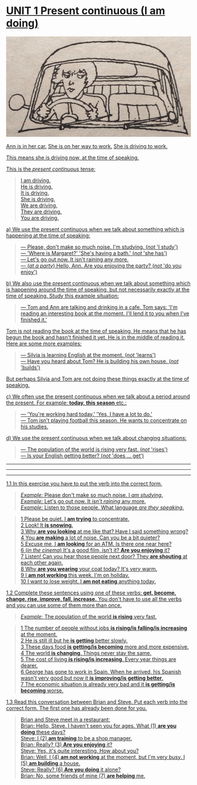 # [UNIT 1 Present continuous (I am doing)](# "РАЗДЕЛ 1 Настоящее длительное время")

![Alt text](<images/UNIT 1 Present continuous (I am doing).jpg>)

[Ann is in her car.](# "Энн в своей машине.") [She is on her way to work.](# "Она едет на работу.") [She is driving to work.](# "Она едет на работу.")  

[This means she is driving now, at the time of speaking.](# "Это значит, что прямо сейчас, в момент речи, она едет.")  

[This is the *present continuous* tense:](# "Это время называется *настоящее длительное* время:")  

> [I am driving.](# "Я веду машину.")  
> [He is driving.](# "Он ведёт машину.")  
> [It is driving.](# "Оно ведёт машину.")  
> [She is driving.](# "Она ведёт машину.")  
> [We are driving.](# "Мы ведём машину.")  
> [They are driving.](# "Они ведут машину.")  
> [You are driving.](# "Ты ведёшь машину.")  

[a) We use the present continuous when we talk about something which is happening at the time of speaking:](# "Мы используем настоящее длительное время, когда говорим о чем-то, что происходит в момент разговора:")  

> [— Please, don't make so much noise. I'm studying. (*not* 'I study')](# "Пожалуйста, не шумите так сильно. Я учусь.")  
> [— 'Where is Margaret?' 'She's having a bath.' (*not* 'she has')](# "«Где Маргарет?» «Она принимает ванну.»")  
> [— Let's go out now. It isn't raining any more.](# "Пойдем на улицу. Дождь уже прекратился.")  
> [— (*at a party*) Hello, Ann. Are you enjoying the party? (*not* 'do you enjoy')](# "(на вечеринке) Привет, Энн. Тебе нравится вечеринка?")  

[b) We also use the present continuous when we talk about something which is happening around the time of speaking, but not necessarily exactly at the time of speaking. Study this example situation:](# "Мы также используем настоящее длительное время, когда говорим о чём-то, что происходит близко к моменту разговора, но не обязательно точно в сам момент разговора. Посмотрите на этот пример ситуации:")  

> [— Tom and Ann are talking and drinking in a cafe. Tom says: 'I'm reading an interesting book at the moment. I'll lend it to you when I've finished it.'](# "Том и Энн разговаривают и пьют в кафе. Том говорит: «Я сейчас читаю интересную книгу. Я одолжу её тебе, когда дочитаю».")  

[Tom is not reading the book at the time of speaking. He means that he has begun the book and hasn't finished it yet. He is in the middle of reading it. Here are some more examples:](# "Том не читает книгу в момент разговора. Он имеет в виду, что начал читать книгу, но еще не закончил. Он находится в середине чтения. Вот еще несколько примеров:")  

> [— Silvia is learning English at the moment. (*not* 'learns')](# "Сильвия сейчас учит английский язык.")  
> [— Have you heard about Tom? He is building his own house. (*not* 'builds')](# "Вы слышали о Томе? Он строит свой собственный дом.")  

[But perhaps Silvia and Tom are not doing these things exactly at the time of speaking.](# "Но, возможно, Сильвия и Том не делают этих вещей именно в момент разговора.")  

[c) We often use the present continuous when we talk about a period around the present. For example: **today, this season** etc.:](# "Мы часто используем настоящее длительное время, когда говорим о периоде, близком к настоящему моменту. Например: **сегодня, в этом сезоне** и т. д.:")  

> [— 'You're working hard today.' 'Yes, I have a lot to do.'](# "«Ты сегодня усердно работаешь.» «Да, у меня много дел».")  
> [— Tom isn't playing football this season. He wants to concentrate on his studies.](# "Том в этом сезоне не играет в футбол. Он хочет сосредоточиться на учебе.")  

[d) We use the present continuous when we talk about changing situations:](# "Мы используем настоящее длительное время, когда говорим об изменяющихся ситуациях:")  

> [— The population of the world is rising very fast. (*not* 'rises')](# "Население мира растет очень быстро.")  
> [— Is your English getting better? (*not* 'does ... get')](# "Ваш английский становится лучше?")  

***  
***  
***  

[1.1 In this exercise you have to put the verb into the correct form.](# "В этом упражнении вам нужно поставить глагол в правильной форме.")  

> [*Example:* Please don't make so much noise. I *am studying*.](# "Пожалуйста, не шумите так сильно. Я учусь.")  
> [*Example:* Let's go out now. It *isn't raining* any more.](# "Пойдемте гулять. Дождь уже закончился.")  
> [*Example:* Listen to those people. What language *are they speaking*.](# "Послушайте этих людей. На каком языке они говорят?")  

> [1 Please be quiet. I **am trying** to concentrate.](# "Пожалуйста, тише. Я пытаюсь сосредоточиться.")  
> [2 Look! It **is snowing**.](# "Смотри! Идет снег.")  
> [3 Why **are you looking** at me like that? Have I said something wrong?](# "Почему ты так на меня смотришь? Я что-то не так сказал?")  
> [4 You **are making** a lot of noise. Can you be a bit quieter?](# "Вы очень шумите. Можете быть потише?")  
> [5 Excuse me, I **am looking** for an ATM. Is there one near here?](# "Извините, я ищу банкомат. Есть ли он поблизости?")  
> [6 (*in the cinema*) It's a good film, isn't it? **Are you enjoying** it?](# "(в кинотеатре) Хороший фильм, не правда ли? Вам нравится?")  
> [7 Listen! Can you hear those people next door? They **are shouting** at each other again.](# "Слушай! Ты слышишь тех людей в соседней квартире? Они опять кричат друг на друга.")  
> [8 Why **are you wearing** your coat today? It's very warm.](# "Почему ты одел пальто? Сегодня очень тепло.")  
> [9 I **am not working** this week. I'm on holiday.](# "На этой неделе я не работаю. Я в отпуске.")  
> [10 I want to lose weight. I **am not eating** anything today.](# "Я хочу похудеть. Сегодня я ничего не ем.")  

[1.2 Complete these sentences using one of these verbs: **get, become, change, rise, improve, fall, increase.** You don't have to use all the verbs and you can use some of them more than once.](# "Заполните эти предложения, используя один из следующих глаголов: получать, становиться, меняться, расти, улучшаться, падать, увеличиваться. Не обязательно использовать все глаголы, а некоторые из них можно использовать более одного раза.") 

> [*Example:* The population of the world **is rising** very fast.](# "Население мира растет очень быстро.")

> [1 The number of people without jobs **is rising/is falling/is increasing** at the  moment.](# "В настоящее время число безработных растёт/падает/увеличивается.")  
> [2 He is still ill but he **is getting** better slowly.](# "Он все еще болен, но постепенно поправляется.")  
> [3 These days food **is getting/is becoming** more and more expensive.](# "В наши дни еда становится всё дороже и дороже.")  
> [4 The world **is changing**. Things never stay the same.](# "Мир меняется. Ничто не остаётся прежним.")  
> [5 The cost of living **is rising/is increasing**. Every year things are dearer.](# "Стоимость жизни растёт. С каждым годом всё становится дороже.")  
> [6 George has gone to work in Spain. When he arrived, his Spanish wasn't very good but now it **is improving/is getting better**.](# "Джордж поехал работать в Испанию. Когда он приехал, его испанский был не очень хорош, но теперь он становится лучше.")  
> [7 The economic situation is already very bad and it **is getting/is becoming** worse.](# "Экономическая ситуация уже очень плохая, и становится ещё хуже.")  

[1.3 Read this conversation between Brian and Steve. Put each verb into the correct form. The first one has already been done for you.](# "Прочитайте этот разговор между Брайаном и Стивом. Поставьте каждый глагол в правильную форму. Первый уже сделан за вас.")  

> [Brian and Steve meet in a restaurant:](# "Брайан и Стив встречаются в ресторане:")  
> [Brian: Hello, Steve. I haven't seen you for ages. What (1) **are you doing** these days?](# "Привет, Стив. Давно тебя не видел. Чем ты сейчас занимаешься?")  
> [Steve: I (2) **am training** to be a shop manager.](# "Я прохожу обучение, чтобы стать управляющим магазина.")  
> [Brian: Really? (3) **Are you enjoying** it?](# "Правда? Тебе нравится?")  
> [Steve: Yes, it's quite interesting. How about you?](# "Да, это довольно интересно. А как насчет тебя?")  
> [Brian: Well, I (4) **am not working** at the moment, but I'm very busy. I (5) **am building** a house.](# "Ну, в данный момент я не работаю, но я очень занят. Я строю дом.")  
> [Steve: Really? (6) **Are you doing** it alone?](# "Правда? Ты делаешь это в одиночку?")  
> [Brian: No, some friends of mine (7) **are helping** me.](# "Нет, мне помогают несколько моих друзей.")  